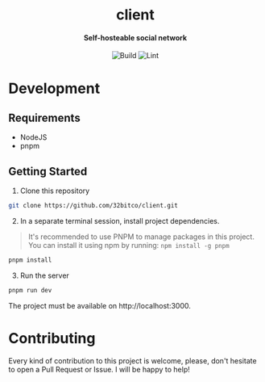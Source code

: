 <div align="center">
  <h1>client</h1>
  <h4 align="center">Self-hosteable social network</h4>
</div>

<div align="center">

![Build](https://github.com/32bitco/client/workflows/build/badge.svg)
![Lint](https://github.com/32bitco/client/workflows/lint/badge.svg)

</div>

# Development

## Requirements

- NodeJS
- pnpm

## Getting Started

1. Clone this repository

```bash
git clone https://github.com/32bitco/client.git
```

2. In a separate terminal session, install project dependencies.

> It's recommended to use PNPM to manage packages in this project. You can install it using npm by running: `npm install -g pnpm`

```bash
pnpm install
```

3. Run the server

```bash
pnpm run dev
```

The project must be available on http://localhost:3000.

# Contributing

Every kind of contribution to this project is welcome, please, don't hesitate
to open a Pull Request or Issue. I will be happy to help!
